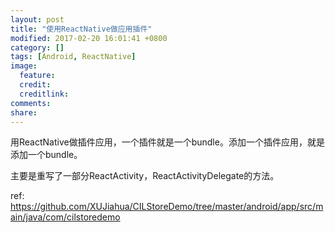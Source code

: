```yaml
---
layout: post
title: "使用ReactNative做应用插件"
modified: 2017-02-20 16:01:41 +0800
category: []
tags: [Android, ReactNative]
image:
  feature: 
  credit: 
  creditlink: 
comments: 
share: 
---
```


用ReactNative做插件应用，一个插件就是一个bundle。添加一个插件应用，就是添加一个bundle。

主要是重写了一部分ReactActivity，ReactActivityDelegate的方法。


ref: https://github.com/XUJiahua/CILStoreDemo/tree/master/android/app/src/main/java/com/cilstoredemo